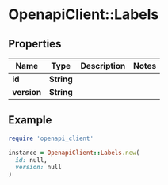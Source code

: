 # OpenapiClient::Labels

## Properties

| Name | Type | Description | Notes |
| ---- | ---- | ----------- | ----- |
| **id** | **String** |  |  |
| **version** | **String** |  |  |

## Example

```ruby
require 'openapi_client'

instance = OpenapiClient::Labels.new(
  id: null,
  version: null
)
```

